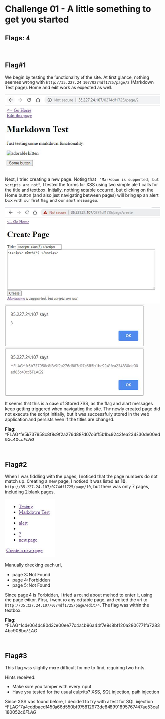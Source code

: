 # Challenge 01 - A little something to get you started
## Flags: 4
<br />

## **Flag#1**
We begin by testing the functionality of the site. At first glance, nothing seemes wrong with `http://35.227.24.107/0274df1725/page/2` (Markdown Test page). Home and edit work as expected as well.

![markdown test](/screenshots/02_1.JPG "info given")

Next, I tried creating a new page. Noting that  ` "Markdown is supported, but scripts are not"`, I tested the forms for XSS using two simple alert calls for the title and textbox. Initially, nothing notable occured, but clicking on the Home button (and also just navigating between pages) will bring up an alert box with our first flag and our alert messages.

![xss](/screenshots/02_3.JPG "flag") 
![xss](/screenshots/02_4.JPG "flag") 
![flag found](/screenshots/02_2.JPG "flag") 

It seems that this is a case of Stored XSS, as the flag and alart messages keep getting triggered when navigating the site. The newly created page did not execute the script initially, but it was successfully stored in the web application and persists even if the titles are changed. 

**Flag:** ^FLAG^fe5b737958c8f8c9f2a276d887d07c6ff5b1bc9243fea234830de00ed85c40cd$FLAG$

<br /> 

## **Flag#2**
When I was fiddling with the pages, I noticed that the page numbers do not match up. Creating a new page, I noticed it was listed as **10**, `http://35.227.24.107/0274df1725/page/10`, but there was only 7 pages, including 2 blank pages.

![web page](/screenshots/02_5.JPG "flag") 

Manually checking each url, 
- page 3: Not Found
- page 4: Forbidden 
- page 5: Not Found

Since page 4 is Forbidden, I tried a round about method to enter it, using the page editor. First, I went to any editable page, and edited the url to `http://35.227.24.107/0274df1725/page/edit/4`. The flag was within the textbox.

**Flag:** ^FLAG^1cde064dc80d32e00ee77c4a4b96a44f7e9d8bf120a2800771fa72834bc908bc$FLAG$

<br /> 

## **Flag#3**
This flag was slightly more difficult for me to find, requiring two hints. 

Hints received:
- Make sure you tamper with every input
- Have you tested for the usual culprits? XSS, SQL injection, path injection

Since XSS was found before, I decided to try with a test for SQL injection
^FLAG^7a4cddbacdf450a66d550bf975812973de848991895767447ae53ca1180052c6$FLAG$
